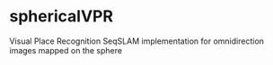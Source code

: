 # sphericalVPR
Visual Place Recognition SeqSLAM implementation for omnidirection images mapped on the sphere
